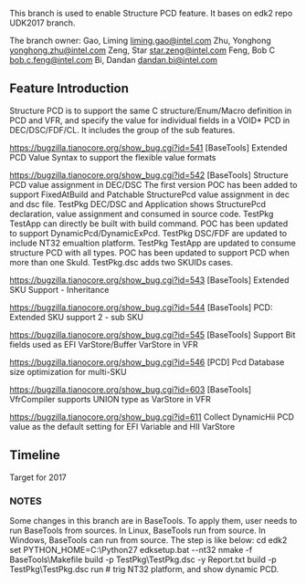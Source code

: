 This branch is used to enable Structure PCD feature. It bases on edk2 repo UDK2017 branch.

The branch owner:
Gao, Liming <liming.gao@intel.com>
Zhu, Yonghong <yonghong.zhu@intel.com>
Zeng, Star <star.zeng@intel.com>
Feng, Bob C <bob.c.feng@intel.com>
Bi, Dandan <dandan.bi@intel.com>

## Feature Introduction
Structure PCD is to support the same C structure/Enum/Macro definition in PCD and VFR, and specify the value for individual 
fields in a VOID* PCD in DEC/DSC/FDF/CL. It includes the group of the sub features. 

https://bugzilla.tianocore.org/show_bug.cgi?id=541 [BaseTools] Extended PCD Value Syntax to support the flexible value formats

https://bugzilla.tianocore.org/show_bug.cgi?id=542 [BaseTools] Structure PCD value assignment in DEC/DSC
  The first version POC has been added to support FixedAtBuild and Patchable StructurePcd value assignment in dec and dsc file.
  TestPkg DEC/DSC and Application shows StructurePcd declaration, value assignment and consumed in source code.
  TestPkg TestApp can directly be built with build command.
  POC has been updated to support DynamicPcd/DynamicExPcd. 
  TestPkg DSC/FDF are updated to include NT32 emualtion platform. 
  TestPkg TestApp are updated to consume structure PCD with all types.
  POC has been updated to support PCD when more than one SkuId. 
  TestPkg.dsc adds two SKUIDs cases. 

https://bugzilla.tianocore.org/show_bug.cgi?id=543 [BaseTools] Extended SKU Support - Inheritance

https://bugzilla.tianocore.org/show_bug.cgi?id=544 [BaseTools] PCD: Extended SKU support 2 - sub SKU

https://bugzilla.tianocore.org/show_bug.cgi?id=545 [BaseTools] Support Bit fields used as EFI VarStore/Buffer VarStore in VFR

https://bugzilla.tianocore.org/show_bug.cgi?id=546 [PCD] Pcd Database size optimization for multi-SKU

https://bugzilla.tianocore.org/show_bug.cgi?id=603 [BaseTools] VfrCompiler supports UNION type as VarStore in VFR 

https://bugzilla.tianocore.org/show_bug.cgi?id=611 Collect DynamicHii PCD value as the default setting for EFI Variable and HII VarStore

## Timeline
Target for 2017

### NOTES
Some changes in this branch are in BaseTools. To apply them, user needs to run BaseTools from sources. 
In Linux, BaseTools run from source. In Windows, BaseTools can run from source. The step is like below:
  cd edk2
  set PYTHON_HOME=C:\Python27
  edksetup.bat --nt32
  nmake -f BaseTools\Makefile
  build -p TestPkg\TestPkg.dsc -y Report.txt
  build -p TestPkg\TestPkg.dsc run # trig NT32 platform, and show dynamic PCD.
